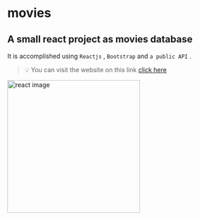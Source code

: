 # movies

## A small react project as movies database

It is accomplished using `Reactjs` , `Bootstrap` and `a public API` .

> 💡 You can visit the website on this link [click here](https://tal1981.github.io/movies/)

<img width="300" src="https://uxwing.com/wp-content/themes/uxwing/download/brands-and-social-media/react-js-icon.png" alt="react image"/>
